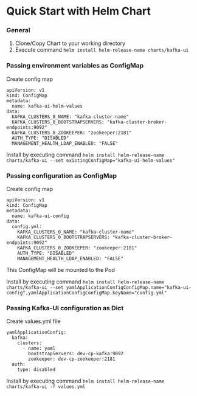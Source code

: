 # Quick Start with Helm Chart

### General
1. Clone/Copy Chart to your working directory
2. Execute command ```helm install helm-release-name charts/kafka-ui```

### Passing environment variables as ConfigMap
Create config map
```
apiVersion: v1
kind: ConfigMap
metadata:
  name: kafka-ui-helm-values
data:
  KAFKA_CLUSTERS_0_NAME: "kafka-cluster-name"
  KAFKA_CLUSTERS_0_BOOTSTRAPSERVERS: "kafka-cluster-broker-endpoints:9092"
  KAFKA_CLUSTERS_0_ZOOKEEPER: "zookeeper:2181"
  AUTH_TYPE: "DISABLED"
  MANAGEMENT_HEALTH_LDAP_ENABLED: "FALSE" 
```
Install by executing command
```helm install helm-release-name charts/kafka-ui --set existingConfigMap="kafka-ui-helm-values"```

### Passing configuration as ConfigMap 
Create config map
```
apiVersion: v1
kind: ConfigMap
metadata:
  name: kafka-ui-config
data:
  config.yml:
    KAFKA_CLUSTERS_0_NAME: "kafka-cluster-name"
    KAFKA_CLUSTERS_0_BOOTSTRAPSERVERS: "kafka-cluster-broker-endpoints:9092"
    KAFKA_CLUSTERS_0_ZOOKEEPER: "zookeeper:2181"
    AUTH_TYPE: "DISABLED"
    MANAGEMENT_HEALTH_LDAP_ENABLED: "FALSE" 
```
This ConfigMap will be mounted to the Pod

Install by executing command
```helm install helm-release-name charts/kafka-ui --set yamlApplicationConfigConfigMap.name="kafka-ui-config",yamlApplicationConfigConfigMap.keyName="config.yml"```

### Passing Kafka-UI configuration as Dict
Create values.yml file
```
yamlApplicationConfig:
  kafka:
    clusters:
      - name: yaml
        bootstrapServers: dev-cp-kafka:9092
        zookeeper: dev-cp-zookeeper:2181
  auth:
    type: disabled
```
Install by executing command
```helm install helm-release-name charts/kafka-ui -f values.yml```
